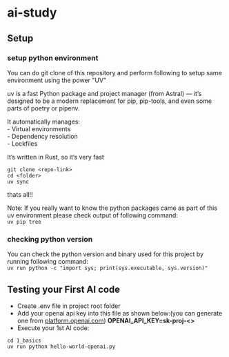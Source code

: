 # ai-study

## Setup

### setup python environment
You can do git clone of this repository and perform following to setup same environment using the power "UV"

uv is a fast Python package and project manager (from Astral) — it’s designed to be a modern replacement for pip, pip-tools, and even some parts of poetry or pipenv.

It automatically manages:  
    - Virtual environments  
    - Dependency resolution  
    - Lockfiles  

It’s written in Rust, so it’s very fast
```
git clone <repo-link>
cd <folder>
uv sync 
```
thats all!!

Note: 
If you really want to know the python packages came as part of this uv environment please check output of following command:  
```uv pip tree```

### checking python version
You can check the python version and binary used for this project by running following command:  
```uv run python -c "import sys; print(sys.executable, sys.version)"```  

## Testing your First AI code

* Create .env file in project root folder
* Add your openai api key into this file as shown below:(you can generate one from [platform.openai.com](http://platform.openai.com/))
**OPENAI_API_KEY=sk-proj-<>**
* Execute your 1st AI code:
```
cd 1_basics
uv run python hello-world-openai.py
```


